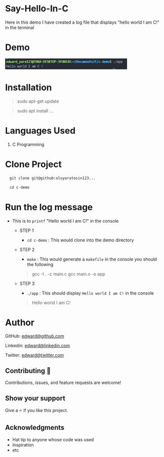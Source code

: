 # Say-Hello-In-C
Here in this demo I have created a log file that displays "hello world I am C!" in the terminal

# Demo
![C](./assets/welcomeToC.PNG)


# Installation
> sudo apt-get update

> sudo apt install ...

# Languages Used
1. C Programming

# Clone Project
```
  git clone git@github:oluyaratosin123...
```

```C
  cd c-demo
```

# Run the log message
- This is to `printf` "Hello world I am C!" in the console

  - STEP 1
    - `cd c-demo` : This would clone into the demo directory
    
  - STEP 2
    - `make` : This would generate a `makefile` in the console you should the following
    
    > gcc -I . -c main.c
    > gcc main.o -o app
    
  - STEP 3
    - `./app` : This should display `Hello world I am C!` in the console
    
    > Hello world I am C!

# Author
GitHub: [edward@github.com](https://github.com/oluyaratosin123)

Linkedin: [edward@linkedin.com](https://www.linkedin.com/in/edward-oluyara/)

Twitter: [edward@twitter.com](https://twitter.com/TOluyara)


## Contributing :handshake:
Contributions, issues, and feature requests are welcome!

## Show your support
Give a 	:star: if you like this project.

## Acknowledgments
* Hat tip to anyone whose code was used
* Inspiration
* etc
